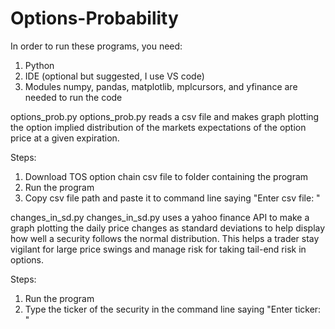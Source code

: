 # Options-Probability
In order to run these programs, you need:
1. Python
2. IDE (optional but suggested, I use VS code)
3. Modules numpy, pandas, matplotlib, mplcursors, and yfinance are needed to run the code

options_prob.py
options_prob.py reads a csv file and makes graph plotting the option implied distribution 
  of the markets expectations of the option price at a given expiration.

Steps:
1. Download TOS option chain csv file to folder containing the program
2. Run the program
3. Copy csv file path and paste it to command line saying "Enter csv file: "


changes_in_sd.py 
changes_in_sd.py uses a yahoo finance API to make a graph plotting the daily price changes as standard deviations
  to help display how well a security follows the normal distribution. This helps a trader stay vigilant for large price swings and 
  manage risk for taking tail-end risk in options.
  
Steps:
1. Run the program
2. Type the ticker of the security in the command line saying "Enter ticker: "
